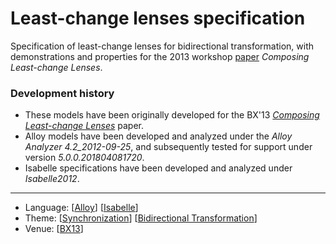 # Least-change lenses specification

Specification of least-change lenses for bidirectional transformation, with demonstrations and properties for the 2013 workshop [paper](http://dx.doi.org/10.14279/tuj.eceasst.57.868) *Composing Least-change Lenses*.

### Development history

* These models have been originally developed for the BX'13 *[Composing Least-change Lenses](http://nmacedo.github.io/pubs.html#bx13)* paper.
* Alloy models have been developed and analyzed under the *Alloy Analyzer 4.2_2012-09-25*, and subsequently tested for support under version *5.0.0.201804081720*.
* Isabelle specifications have been developed and analyzed under *Isabelle2012*.

---

* Language: [[Alloy](https://github.com/nmacedo/MSV/wiki/By-Language#alloy)] [[Isabelle](https://github.com/nmacedo/MSV/wiki/By-Language#isabelle)]
* Theme: [[Synchronization](https://github.com/nmacedo/MSV/wiki/By-Theme#synchronization)] [[Bidirectional Transformation](https://github.com/nmacedo/MSV/wiki/By-Theme#bidirectional-transformations)]
* Venue: [[BX13](https://github.com/nmacedo/MSV/wiki/By-Venue#research)]

